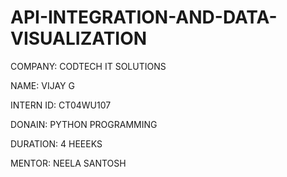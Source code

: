 # API-INTEGRATION-AND-DATA-VISUALIZATION

COMPANY: CODTECH IT SOLUTIONS

NAME: VIJAY G

INTERN ID:  CT04WU107

DONAIN: PYTHON PROGRAMMING

DURATION: 4 HEEEKS

MENTOR: NEELA SANTOSH


